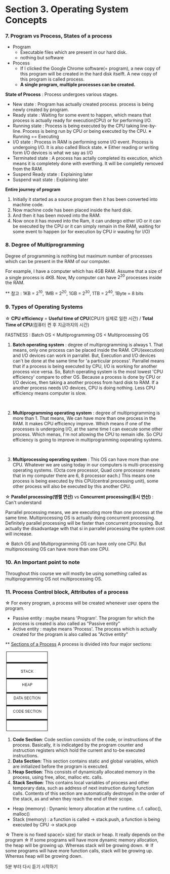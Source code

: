 # Section 3. Operating System Concepts 

### 7. Program vs Process, States of a process
- Program
  - Executable files which are present in our hard disk.
  - nothing but software
- Process
  - If I clicked the Google Chrome software(= program), a new copy of this program will be created in the hard disk itselft. A new copy of this program is called process.
  - **A single program, multiple processes can be created.**

**State of Process** : Process undergoes various stages.
- New state : Program has actually created process. process is being newly created by program.
- Ready state  : Waiting for some event to happen, which means that process is actually ready for execution(CPU) or for performing I/O. 
- Running state : Process is being executed by the CPU taking line-by-line. Process is being run by CPU or being executed by the CPU. ※ Running == Executing
- I/O state : Process in RAM is performing some I/O event. Process is undergoing I/O. It is also called Block state. ※ Either reading or writing form I/O devices is what we say as I/O
- Terminated state : A process has actally completed its execution, which means it is completely done with everthing. It will be completly removed from the RAM.  
- Suspend Ready state : Explaining later
- Suspend wait state : Explaining later

**Entire journey of program**
   1. Initially it started as a source program then it has been converted into machine code.
   2. Now machine code has been placed inside the hard disk.
   3. And then it has been moved into the RAM.
   4. Now once it has moved into the Ram, it can undergo either I/O or it can be executed by the CPU or it can simply remain in the RAM, waiting for some event to happen (or for execution by CPU ir wauting for I/O)

### 8. Degree of Multiprogramming
Degree of programming is nothing but maximum number of processes which can be present in the RAM of our computer.

For example, I have a computer which has 4GB RAM. Assume that a size of a single process is 4KB. Now, My computer can have $2^{20}$ processes inside the RAM.

** 참고 : 1KB = $2^{10}$, 1MB = $2^{20}$, 1GB = $2^{30}$, 1TB = $2^{40}$, 1Byte = 8 bits

### 9. Types of Operating Systems

☆ **CPU efficiency** = **Useful time of CPU**(CPU가 실제로 일한 시간) / **Total Time of CPU**(컴퓨터 켠 후 지금까지의 시간)

FASTNESS : Batch OS < Multiprogramming OS < Multiprocessing OS

1. **Batch operating system** : degree of multiprogramming is always 1. That means, only one process can be placed inside the RAM.
CPU(execution) and I/O devices can work in parrallel. But, Execution and I/O devices can't be done at the same time for 'a particular process'. Parrallel means that if a process is being executed by CPU, I/O is working for another process vice versa.
So, Batch operating system is the most lowest 'CPU efficiency' compare to other OS. Because a process is done by CPU or I/O devices, then taking a another process from hard disk to RAM. If a another process needs I/O devices, CPU is doing nothing. Less CPU efficiency means computer is slow.

<br>

2. **Multiprogramming operating system** : degree of multiprogramming is more than 1. That means, We can have more than one process in the RAM. It makes CPU efficiency improve. Which means if one of the processes is undergoing I/O, at the same time I can execute some other process. Which menas, I'm not allowing the CPU to remain idle. So CPU efficiency is going to improve in multiprogramming ooperating systems.

<br>

3. **Multiprocessing operating system** : This OS can have more than one CPU. Whatever we are using today in our computers is multi-processing operating systems. (Octa core processor, Quad core processor means that in my computer there are 6, 8 processor each.) This means one process is being executed by this CPU(central processing unit), some other process will also be executed by this another CPU.

☆ **Parallel processing(병렬 연산)** vs **Concurrent processing(동시 연산)** : Can't understand

Parrallel processing means, we are executing more than one process at the same time. Multiprocessing OS is actually doing concurrent processing.
Definitely parallel processing will be faster than concurrent processing. But actually the disadvantage with that si in parrallel processing the system cost will increase.

☆ Batch OS and Multiprogramming OS can have only one CPU. But multiprocessing OS can have more than one CPU. 

### 10. An Important point to note
Throughout this course we will mostly be using something called as multiprogramming OS not multiprocessing OS.

### 11. Process Control block, Attributes of a process

☆ For every program, a process will be created whenever user opens the program.

- Passive entity : maybe means 'Program'. The program for which the process is created is also called as "Passive entity"
- Active entity : maybe means 'Process'. The process which is actually created for the program is also called as "Active entity"

** [Sections of a Process](https://www.thedailyprogrammer.com/2016/08/processes-in-operating-system.html)
A process is divided into four major sections:

![memory](images/memory.png)
1. **Code Section**: Code section consists of the code, or instructions of the process. Basically, it is indicatged by the program counter and instruction registers which hold the current and to-be executed instructions.
2. **Data Section**: This section contains static and global variables, which are initialized before the program is executed.
3. **Heap Section**: This consists of dynamically allocated memory in the process, using free, alloc, malloc etc. calls.
4. **Stack Section**: This contains local variables of process and other temporary data, such as address of next instruction during function calls. Contents of this section are automatically destroyed in the order of the stack, as and when they reach the end of their scope.

- Heap (memory) : Dynamic lemory allocation at the runtime. c.f. calloc(), malloc()
- Stack (memory) : a function is called -> stack.push, a function is being executed by CPU -> stack.pop

☆ There is no fixed space(= size) for stack or heap. It really depends on the program 
☆ If some programs will have more dynamic memory allocation, the heap will be growing up. Whereas stack will be growing down. 
☆ If some programs will have more function calls, stack will be growing up. Whereas heap will be growing down.


5분 부터 다시 듣기 시작하기

